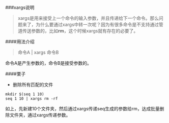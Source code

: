 ###xargs说明
> xargs是用来接受上一个命令的输入参数，并且传递给下一个命令。那么问题来了，为什么要通过xargs中转一次呢？因为有很多命令是不支持通过管道传送参数的，比如**rm**，这个时候xargs就有存在的必要了。


####用法介绍
> 命令A | xargs 命令B

命令A是产生参数的，命令B是接受参数的。

####栗子
- 删除所有匹配的文件
```
mkdir $(seq 1 10)
seq 1 10 | xargs rm -rf
```
如上，先新建10个文件夹，然后通过xargs传递seq生成的参数给rm，达成批量删除文件夹，通过xargs传递参数。
